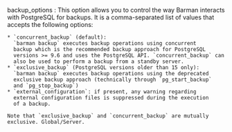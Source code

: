 backup_options
:   This option allows you to control the way Barman interacts with PostgreSQL
    for backups. It is a comma-separated list of values that accepts the
    following options:

    * `concurrent_backup` (default):
      `barman backup` executes backup operations using concurrent
      backup which is the recommended backup approach for PostgreSQL
      versions >= 9.6 and uses the PostgreSQL API. `concurrent_backup` can
      also be used to perform a backup from a standby server.
    * `exclusive_backup` (PostgreSQL versions older than 15 only):
      `barman backup` executes backup operations using the deprecated
      exclusive backup approach (technically through `pg_start_backup`
      and `pg_stop_backup`)
    * `external_configuration`: if present, any warning regarding
      external configuration files is suppressed during the execution
      of a backup.

    Note that `exclusive_backup` and `concurrent_backup` are mutually
    exclusive. Global/Server.

